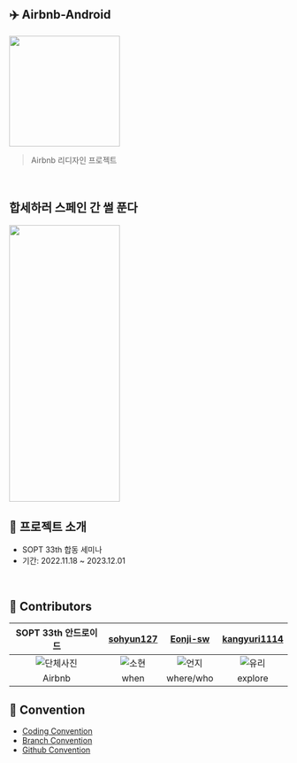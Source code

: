 ## ✈️ Airbnb-Android

<img src="https://github.com/DO-SOPT-APP3-Airbnb/Airbnb-Android/assets/98076050/4811fd9f-c40d-4903-8aff-6c09248ceb1a" width="200" height="200"/>
<br>

> Airbnb 리디자인 프로젝트


<br>

## 합세하러 스페인 간 썰 푼다
<img src="https://github.com/DO-SOPT-APP3-Airbnb/Airbnb-Android/assets/98076050/12cd4f62-8a21-4fae-b34e-16e4b7e4052a" width="200" height="500"/>

<br>

## 📌 프로젝트 소개

- SOPT 33th 합동 세미나
- 기간: 2022.11.18 ~ 2023.12.01

<br>


## 📌 Contributors

| SOPT 33th 안드로이드 | [sohyun127](https://github.com/sohyun127)  | [Eonji-sw](https://github.com/Eonji-sw) | [kangyuri1114](https://github.com/kangyuri1114) |
|:------------------------------------:|:------------------------------------:|:-------------------------:|:------------------------------:|
| ![단체사진](https://github.com/DO-SOPT-APP3-Airbnb/Airbnb-Android/assets/98076050/ff8daec6-1408-41ed-8c2c-5b3cb393a525) | ![소현](https://github.com/Indipage/ANDROID/assets/46596035/c121edfe-3fd3-4854-b77c-76646c326cfc) | ![언지](https://github.com/DO-SOPT-APP3-Airbnb/Airbnb-Android/assets/98076050/f81a41e5-697b-403d-8c25-5beddcc1bfdc) | ![유리](https://github.com/DO-SOPT-APP3-Airbnb/Airbnb-Android/assets/98076050/a5912509-64fb-4032-a2d2-66db3f498c5d)
| Airbnb |     when         |         where/who          |        explore        |

## 📌 Convention
+ [Coding Convention](https://verbose-tablecloth-151.notion.site/ae82e193db66418bb19c10867eb67a50?v=c6aa612daa0144e696897ded71318ed9&pvs=4)
+ [Branch Convention](https://verbose-tablecloth-151.notion.site/Branch-Convention-e610a396119a464bb7934daa70d32e22?pvs=4)
+ [Github Convention](https://verbose-tablecloth-151.notion.site/Github-Convention-e333f3d8bce84aa6919adf1ce08da978?pvs=4)
